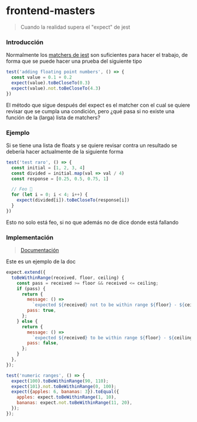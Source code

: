 # frontend-masters

> Cuando la realidad supera el "expect" de jest

### Introducción

Normalmente los [matchers de jest](https://jestjs.io/docs/en/expect) son suficientes para hacer el trabajo, de forma que se puede hacer una prueba del siguiente tipo

```js
test('adding floating point numbers', () => {
  const value = 0.1 + 0.2
  expect(value).toBeCloseTo(0.3)
  expect(value).not.toBeCloseTo(4.3)
})
```

El método que sigue después del expect es el matcher con el cual se quiere revisar que se cumpla una condición, pero ¿qué pasa si no existe una función de la (larga) lista de matchers?

### Ejemplo

Si se tiene una lista de floats y se quiere revisar contra un resultado se debería hacer actualmente de la siguiente forma

```js
test('test raro', () => {
  const initial = [1, 2, 3, 4]
  const divided = initial.map(val => val / 4)
  const response = [0.25, 0.5, 0.75, 1]

  // Feo 🤢
  for (let i = 0; i < 4; i++) {
    expect(divided[i]).toBeCloseTo(response[i])
  }
})
```

Esto no solo está feo, si no que además no de dice donde está fallando

### Implementación
> [Documentación](https://jestjs.io/docs/en/expect.html#expectextendmatchers)

Este es un ejemplo de la doc
```js
expect.extend({
  toBeWithinRange(received, floor, ceiling) {
    const pass = received >= floor && received <= ceiling;
    if (pass) {
      return {
        message: () =>
          `expected ${received} not to be within range ${floor} - ${ceiling}`,
        pass: true,
      };
    } else {
      return {
        message: () =>
          `expected ${received} to be within range ${floor} - ${ceiling}`,
        pass: false,
      };
    }
  },
});

test('numeric ranges', () => {
  expect(100).toBeWithinRange(90, 110);
  expect(101).not.toBeWithinRange(0, 100);
  expect({apples: 6, bananas: 3}).toEqual({
    apples: expect.toBeWithinRange(1, 10),
    bananas: expect.not.toBeWithinRange(11, 20),
  });
});
```


